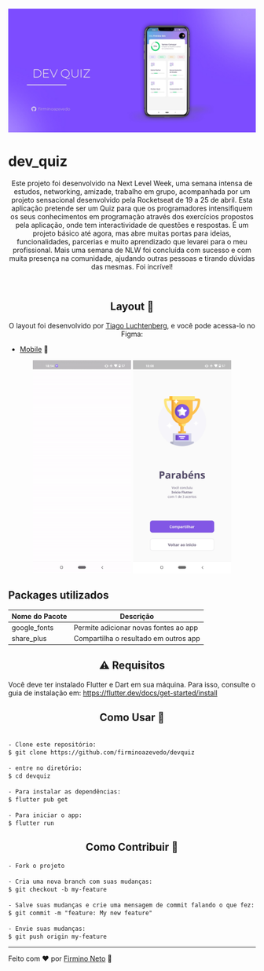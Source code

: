 ![Dev Quiz (Dev Quiz)](./preview/cover.jpg)

# dev_quiz
<p align="center">
Este projeto foi desenvolvido na Next Level Week, uma semana intensa de estudos, networking, amizade, trabalho em grupo, acompanhada por um projeto sensacional desenvolvido pela Rocketseat de 19 a 25 de abril.
Esta aplicação pretende ser um Quiz para que os programadores intensifiquem os seus conhecimentos em programação através dos exercícios propostos pela aplicação, onde tem interactividade de questões e respostas.
É um projeto básico até agora, mas abre muitas portas para ideias, funcionalidades, parcerias e muito aprendizado que levarei para o meu profissional. Mais uma semana de NLW foi concluída com sucesso e com muita presença na comunidade, ajudando outras pessoas e tirando dúvidas das mesmas. Foi incrível!
</p>
<br>

<h2 align="center">Layout 🎨</h2>
<p align="center">
   O layout foi desenvolvido por <a href="https://instagram.com/tiagoluchtenberg">Tiago Luchtenberg</a>, e você pode acessa-lo no Figma:

- <a href="https://www.figma.com/file/XaC3pgD1B0iLSWLTsUqxIe/DevQuiz-(Copy)?node-id=0%3A1">Mobile</a> 📱

<p align="center">
   <img src="./preview/dev_quiz.gif" width="200">
   <img src="./preview/congrats.jpg" width="200">
</p>
</p>

   ## Packages utilizados

| Nome do Pacote | Descrição                             |
| -------------- | ------------------------------------- |
| google_fonts   | Permite adicionar novas fontes ao app |
| share_plus     | Compartilha o resultado em outros app |



<h2 align="center"> ⚠️ Requisitos </h2>

Você deve ter instalado Flutter e Dart em sua máquina. Para isso, consulte o guia de instalação em: https://flutter.dev/docs/get-started/install

<h2 align="center"> Como Usar 🤔</h2>

   ```
   
   - Clone este repositório:
   $ git clone https://github.com/firminoazevedo/devquiz

   - entre no diretório:
   $ cd devquiz

   - Para instalar as dependências:
   $ flutter pub get

   - Para iniciar o app: 
   $ flutter run
   ```


<h2 align="center">Como Contribuir 💪</h2>

   ```
   - Fork o projeto 

   - Cria uma nova branch com suas mudanças:
   $ git checkout -b my-feature

   - Salve suas mudanças e crie uma mensagem de commit falando o que fez:
   $ git commit -m "feature: My new feature"

   - Envie suas mudanças:
   $ git push origin my-feature
   ```

---




Feito com :heart: por [Firmino Neto](https://github.com/firminoazevedo) 🚀